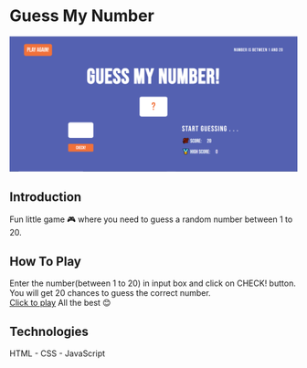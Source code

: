 # Guess My Number

![project-screenshot](./assets/screenshot.PNG)

## Introduction

Fun little game 🎮 where you need to guess a random number between 1 to 20.

## How To Play

Enter the number(between 1 to 20) in input box and click on CHECK! button. You will get 20 chances to guess the correct number.  
[Click to play](https://guessmynumber-byshikhar.netlify.app/) All the best 😊

## Technologies

HTML - CSS - JavaScript
